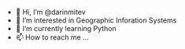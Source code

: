 - 👋 Hi, I’m @darinmitev
- 👀 I’m interested in Geographic Inforation Systems
- 🌱 I’m currently learning Python
- 📫 How to reach me ...

<!---
darinmitev/darinmitev is a ✨ special ✨ repository because its `README.md` (this file) appears on your GitHub profile.
You can click the Preview link to take a look at your changes.
--->
